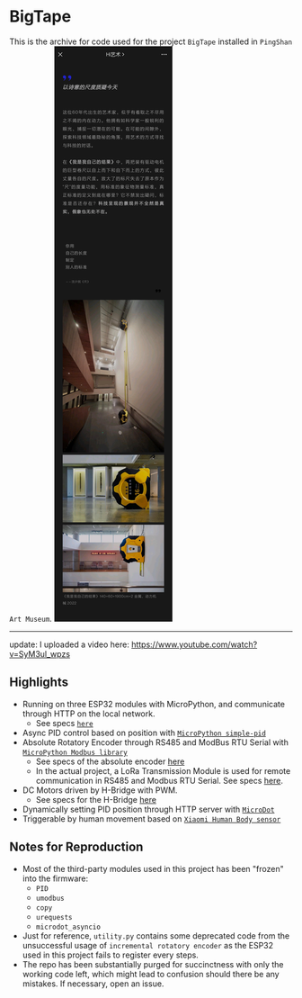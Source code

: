# BigTape

This is the archive for code used for the project `BigTape` installed in `PingShan Art Museum`.
![](BigTape.jpg)

---
update: I uploaded a video here: https://www.youtube.com/watch?v=SyM3ul_wpzs

## Highlights
- Running on three ESP32 modules with MicroPython, and communicate through HTTP on the local network.
    - See specs [`here`](https://item.taobao.com/item.htm?spm=a1z09.2.0.0.23412e8dIjpdVC&id=544098298735&_u=h5oppnr8c07)
- Async PID control based on position with [`MicroPython simple-pid`](https://micropython-simple-pid.readthedocs.io/en/latest/#)
- Absolute Rotatory Encoder through RS485 and ModBus RTU Serial with [`MicroPython Modbus library`](https://github.com/brainelectronics/micropython-modbus)
    - See specs of the absolute encoder [here](http://www.buruiter.com/col.jsp?id=116)
    - In the actual project, a LoRa Transmission Module is used for remote communication in RS485 and Modbus RTU Serial. See specs [here](https://item.taobao.com/item.htm?spm=a1z09.2.0.0.44c72e8dhUzPyZ&id=626911956873&_u=h5oppnrb721).
- DC Motors driven by H-Bridge with PWM.
    - See specs for the H-Bridge [here](https://item.taobao.com/item.htm?spm=a1z09.2.0.0.23412e8dIjpdVC&id=541299572681&_u=h5oppnr0e11)
- Dynamically setting PID position through HTTP server with [`MicroDot`](https://github.com/miguelgrinberg/microdot)
- Triggerable by human movement based on [`Xiaomi Human Body sensor`](https://detail.tmall.com/item.htm?spm=a230r.1.14.29.26cad854OZ6heK&id=678617599483&ns=1&abbucket=4)


## Notes for Reproduction
- Most of the third-party modules used in this project has been "frozen" into the firmware:
    - `PID`
    - `umodbus`
    - `copy`
    - `urequests`
    - `microdot_asyncio`
- Just for reference, `utility.py` contains some deprecated code from the unsuccessful usage of `incremental rotatory encoder` as the ESP32 used in this project fails to register every steps.
- The repo has been substantially purged for succinctness with only the working code left, which might lead to confusion should there be any mistakes. If necessary, open an issue.
